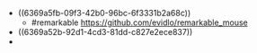- ((6369a5fb-09f3-42b0-96bc-6f3331b2a68c))
	- #remarkable https://github.com/evidlo/remarkable_mouse
- ((6369a52b-92d1-4cd3-81dd-c827e2ece837))
-
